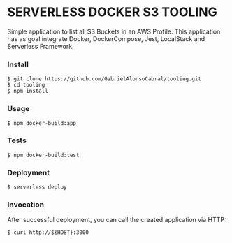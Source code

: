 # SERVERLESS DOCKER S3 TOOLING

Simple application to list all S3 Buckets in an AWS Profile.
This application has as goal integrate Docker, DockerCompose, Jest, LocalStack and Serverless Framework. 


### Install

```
$ git clone https://github.com/GabrielAlonsoCabral/tooling.git
$ cd tooling
$ npm install
```


### Usage

```
$ npm docker-build:app
```


### Tests

```
$ npm docker-build:test
```


### Deployment

```
$ serverless deploy
```


### Invocation

After successful deployment, you can call the created application via HTTP:

```
$ curl http://${HOST}:3000
```
